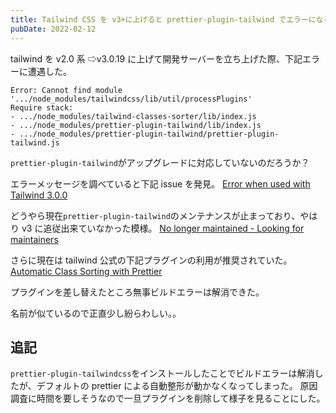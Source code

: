 ```yaml
---
title: Tailwind CSS を v3+に上げると prettier-plugin-tailwind でエラーになる
pubDate: 2022-02-12
---
```


tailwind を v2.0 系 ⇨v3.0.19 に上げて開発サーバーを立ち上げた際、下記エラーに遭遇した。

```
Error: Cannot find module '.../node_modules/tailwindcss/lib/util/processPlugins'
Require stack:
- .../node_modules/tailwind-classes-sorter/lib/index.js
- .../node_modules/prettier-plugin-tailwind/lib/index.js
- .../node_modules/prettier-plugin-tailwind/prettier-plugin-tailwind.js
```

`prettier-plugin-tailwind`がアップグレードに対応していないのだろうか？

エラーメッセージを調べていると下記 issue を発見。
[Error when used with Tailwind 3.0.0](https://github.com/tqwewe/prettier-plugin-tailwind/issues/44)

どうやら現在`prettier-plugin-tailwind`のメンテナンスが止まっており、やはり v3 に追従出来ていなかった模様。
[No longer maintained - Looking for maintainers](https://github.com/tqwewe/prettier-plugin-tailwind/issues/46)

さらに現在は tailwind 公式の下記プラグインの利用が推奨されていた。
[Automatic Class Sorting with Prettier](https://tailwindcss.com/blog/automatic-class-sorting-with-prettier)

プラグインを差し替えたところ無事ビルドエラーは解消できた。

名前が似ているので正直少し紛らわしい。。

## 追記

`prettier-plugin-tailwindcss`をインストールしたことでビルドエラーは解消したが、デフォルトの prettier による自動整形が動かなくなってしまった。
原因調査に時間を要しそうなので一旦プラグインを削除して様子を見ることにした。
